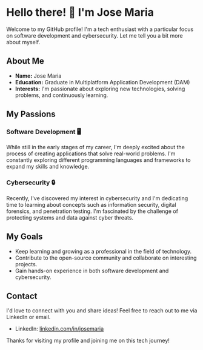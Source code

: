 # Hello there! 👋 I'm Jose Maria

Welcome to my GitHub profile! I'm a tech enthusiast with a particular focus on software development and cybersecurity. Let me tell you a bit more about myself.

## About Me

- **Name:** Jose Maria
- **Education:** Graduate in Multiplatform Application Development (DAM)
- **Interests:** I'm passionate about exploring new technologies, solving problems, and continuously learning.

## My Passions

### Software Development 🖥️

While still in the early stages of my career, I'm deeply excited about the process of creating applications that solve real-world problems. I'm constantly exploring different programming languages and frameworks to expand my skills and knowledge.

### Cybersecurity 🔒

Recently, I've discovered my interest in cybersecurity and I'm dedicating time to learning about concepts such as information security, digital forensics, and penetration testing. I'm fascinated by the challenge of protecting systems and data against cyber threats.

## My Goals

- Keep learning and growing as a professional in the field of technology.
- Contribute to the open-source community and collaborate on interesting projects.
- Gain hands-on experience in both software development and cybersecurity.

## Contact

I'd love to connect with you and share ideas! Feel free to reach out to me via LinkedIn or email.

- LinkedIn: [linkedin.com/in/josemaria](https://www.linkedin.com/in/jos%C3%A9-mar%C3%ADa-rodr%C3%ADguez-l%C3%B3pez-90670728a/)

Thanks for visiting my profile and joining me on this tech journey!
